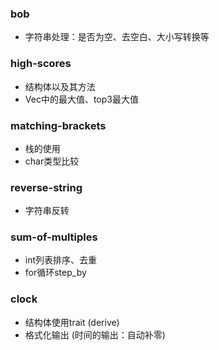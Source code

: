 ### bob

- 字符串处理：是否为空、去空白、大小写转换等

### high-scores

- 结构体以及其方法
- Vec中的最大值、top3最大值

### matching-brackets

- 栈的使用
- char类型比较

### reverse-string

- 字符串反转

### sum-of-multiples

- int列表排序、去重
- for循环step_by

### clock

- 结构体使用trait (derive)
- 格式化输出 (时间的输出：自动补零)